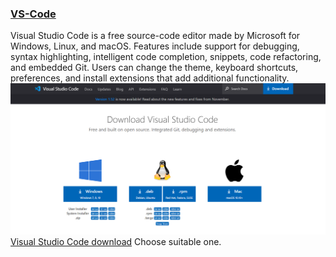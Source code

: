 ### [**VS-Code**](https://code.visualstudio.com/)  
 Visual Studio Code is a free source-code editor made by Microsoft for Windows, Linux, and macOS. Features include support for debugging, syntax highlighting, intelligent code completion, snippets, code refactoring, and embedded Git. Users can change the theme, keyboard shortcuts, preferences, and install extensions that add additional functionality.
 ![vs code download](img/vscode_download.png)
 [Visual Studio Code download](https://code.visualstudio.com/download) Choose suitable one.